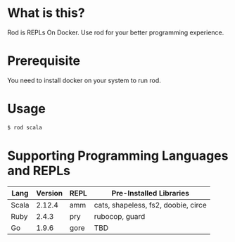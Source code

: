 # What is this?
Rod is REPLs On Docker. Use rod for your better programming experience.

# Prerequisite 
You need to install docker on your system to run rod.

# Usage
```bash
$ rod scala
```

# Supporting Programming Languages and REPLs

| Lang | Version | REPL | Pre-Installed Libraries |
| ----- | -------| ---- | ----------------------------------- |
| Scala | 2.12.4 | amm  | cats, shapeless, fs2, doobie, circe |
| Ruby  | 2.4.3  | pry  | rubocop, guard                      |
| Go    | 1.9.6  | gore | TBD                                 |
